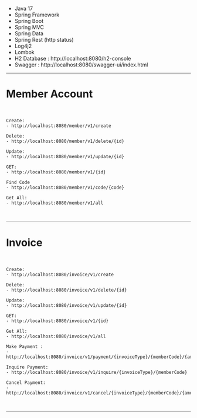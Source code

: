 - Java 17
- Spring Framework
- Spring Boot
- Spring MVC
- Spring Data
- Spring Rest (http status)
- Log4j2
- Lombok
- H2 Database : http://localhost:8080/h2-console
- Swagger : http://localhost:8080/swagger-ui/index.html
<hr>
 <h1>Member Account</h1>
<pre>

    Create:
    - http://localhost:8080/member/v1/create

    Delete:
    - http://localhost:8080/member/v1/delete/{id}

    Update:
    - http://localhost:8080/member/v1/update/{id}

    GET:
    - http://localhost:8080/member/v1/{id}

    Find Code
    - http://localhost:8080/member/v1/code/{code}

    Get All:
    - http://localhost:8080/member/v1/all
</pre>

<hr>
 <h1>Invoice</h1>
<pre>

    Create:
    - http://localhost:8080/invoice/v1/create

    Delete:
    - http://localhost:8080/invoice/v1/delete/{id}

    Update:
    - http://localhost:8080/invoice/v1/update/{id}

    GET:
    - http://localhost:8080/invoice/v1/{id}

    Get All:
    - http://localhost:8080/invoice/v1/all

    Make Payment :
    - http://localhost:8080/invoice/v1/payment/{invoiceType}/{memberCode}/{amount}

    Inquire Payment:
    - http://localhost:8080/invoice/v1/inquire/{invoiceType}/{memberCode}

    Cancel Payment:
    - http://localhost:8080/invoice/v1/cancel/{invoiceType}/{memberCode}/{amount}
</pre>

<hr>
